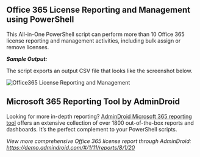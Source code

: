 ## Office 365 License Reporting and Management using PowerShell
This All-in-One PowerShell script can perform more than 10 Office 365 license reporting and management activities, including bulk assign or remove licenses.

***Sample Output:***

The script exports an output CSV file that looks like the screenshot below.

![Office365 License Reporting and Management](https://o365reports.com/wp-content/uploads/2021/11/Get-all-licensed-users-PowerShell.png?v=1705576623)
## Microsoft 365 Reporting Tool by AdminDroid
Looking for more in-depth reporting? [AdminDroid Microsoft 365 reporting tool](https://admindroid.com/?src=GitHub) offers an extensive collection of over 1800 out-of-the-box reports and dashboards. It’s the perfect complement to your PowerShell scripts.

*View more comprehensive Office 365 license report through AdminDroid: <https://demo.admindroid.com/#/1/11/reports/8/1/20>* 
